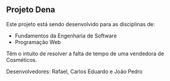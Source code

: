 ## Projeto Dena

Este projeto está sendo desenvolvido para as disciplinas de:
- Fundamentos da Engenharia de Software
- Programação Web

Têm o intuito de resolver a falta de tempo de uma vendedora de Cosméticos.

Desenvolvedores: Rafael, Carlos Eduardo e João Pedro